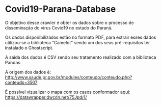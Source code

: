 # Covid19-Parana-Database

O objetivo desse crawler é obter os dados sobre o processo de disseminação do vírus Covid19 no estado do Paraná.

Os dados disponibilizados estão no formato PDF, para extrair esses dados utilizou-se a biblioteca "Camelot" sendo um dos seus pré-requisitos 
ter instalado o Ghostscript.

A saída dos dados é CSV sendo seu tratamento realizado com a biblioteca Pandas.

A origem dos dados é: http://www.saude.pr.gov.br/modules/conteudo/conteudo.php?conteudo=3507

É possível vizualizar o mapa com os casos conformador aqui: https://datawrapper.dwcdn.net/75Jpd/1/

